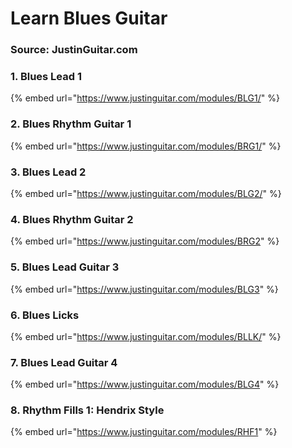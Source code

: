 # Learn Blues Guitar

### Source: JustinGuitar.com

### 1. Blues Lead 1

{% embed url="https://www.justinguitar.com/modules/BLG1/" %}

### 2. Blues Rhythm Guitar 1

{% embed url="https://www.justinguitar.com/modules/BRG1/" %}



### 3. Blues Lead 2

{% embed url="https://www.justinguitar.com/modules/BLG2/" %}



### 4. Blues Rhythm Guitar 2

{% embed url="https://www.justinguitar.com/modules/BRG2" %}



### 5. Blues Lead Guitar 3

{% embed url="https://www.justinguitar.com/modules/BLG3" %}



### 6. Blues Licks

{% embed url="https://www.justinguitar.com/modules/BLLK/" %}



### 7. Blues Lead Guitar 4

{% embed url="https://www.justinguitar.com/modules/BLG4" %}



### 8. Rhythm Fills 1: Hendrix Style

{% embed url="https://www.justinguitar.com/modules/RHF1" %}



